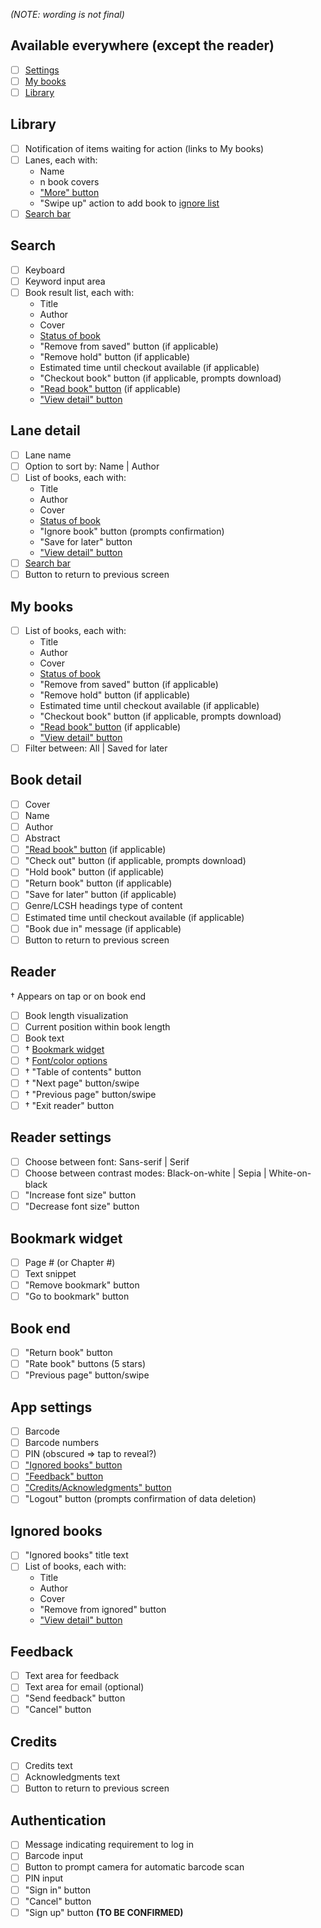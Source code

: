 _(NOTE: wording is not final)_
## Available everywhere (except the reader)
- [ ] [Settings](#app-settings)
- [ ] [My books](#my-books)
- [ ] [Library](#library)

## Library
- [ ] Notification of items waiting for action (links to My books)
- [ ] Lanes, each with:
  - Name
  - n book covers
  - ["More" button](#lanedetail)
  - "Swipe up" action to add book to [ignore list](#ignored)
- [ ] [Search bar](#search)

## Search
- [ ] Keyboard
- [ ] Keyword input area
- [ ] Book result list, each with:
  - Title
  - Author
  - Cover
  - [Status of book](https://github.com/NYPL/iOS-Reader/wiki/Information-Architecture#client-book-states)
  - "Remove from saved" button (if applicable)
  - "Remove hold" button (if applicable)
  - Estimated time until checkout available (if applicable)
  - "Checkout book" button (if applicable, prompts download)
  - ["Read book" button](#reader) (if applicable)
  - ["View detail" button](#bookdetail)

## <a name="lanedetail"></a>Lane detail
- [ ] Lane name
- [ ] Option to sort by: Name | Author
- [ ] List of books, each with:
  - Title
  - Author
  - Cover
  - [Status of book](https://github.com/NYPL/iOS-Reader/wiki/Information-Architecture#client-book-states)
  - "Ignore book" button (prompts confirmation)
  - "Save for later" button
  - ["View detail" button](#bookdetail)
- [ ] [Search bar](#search)
- [ ] Button to return to previous screen

## <a name="mybooks"></a>My books
- [ ] List of books, each with:
  - Title
  - Author
  - Cover
  - [Status of book](https://github.com/NYPL/iOS-Reader/wiki/Information-Architecture#client-book-states)
  - "Remove from saved" button (if applicable)
  - "Remove hold" button (if applicable)
  - Estimated time until checkout available (if applicable)
  - "Checkout book" button (if applicable, prompts download)
  - ["Read book" button](#reader) (if applicable)
  - ["View detail" button](#bookdetail)
- [ ] Filter between: All | Saved for later

## <a name="bookdetail"></a>Book detail
- [ ] Cover
- [ ] Name
- [ ] Author
- [ ] Abstract
- [ ] ["Read book" button](#reader) (if applicable)
- [ ] "Check out" button (if applicable, prompts download)
- [ ] "Hold book" button (if applicable)
- [ ] "Return book" button (if applicable)
- [ ] "Save for later" button (if applicable)
- [ ] Genre/LCSH headings type of content
- [ ] Estimated time until checkout available (if applicable)
- [ ] "Book due in" message (if applicable)
- [ ] Button to return to previous screen

## <a name="reader"></a>Reader
† Appears on tap or on book end
- [ ] Book length visualization
- [ ] Current position within book length
- [ ] Book text
- [ ] † [Bookmark widget](#bwidget)
- [ ] † [Font/color options](#readersettings)
- [ ] † "Table of contents" button
- [ ] † "Next page" button/swipe
- [ ] † "Previous page" button/swipe
- [ ] † "Exit reader" button

## <a name="readersettings"></a>Reader settings
- [ ] Choose between font: Sans-serif | Serif
- [ ] Choose between contrast modes: Black-on-white | Sepia | White-on-black
- [ ] "Increase font size" button
- [ ] "Decrease font size" button

## <a name="bwidget"></a>Bookmark widget
- [ ] Page # (or Chapter #)
- [ ] Text snippet
- [ ] "Remove bookmark" button
- [ ] "Go to bookmark" button

## <a name="bookend"></a>Book end
- [ ] "Return book" button
- [ ] "Rate book" buttons (5 stars)
- [ ] "Previous page" button/swipe

## <a name="settings"></a>App settings
- [ ] Barcode
- [ ] Barcode numbers
- [ ] PIN (obscured => tap to reveal?)
- [ ] ["Ignored books" button](#ignored)
- [ ] ["Feedback" button](#feedback)
- [ ] ["Credits/Acknowledgments" button](#credits)
- [ ] "Logout" button (prompts confirmation of data deletion)

## <a name="ignored"></a>Ignored books
- [ ] "Ignored books" title text
- [ ] List of books, each with:
  - Title
  - Author
  - Cover
  - "Remove from ignored" button
  - ["View detail" button](#bookdetail)

## <a name="feedback"></a>Feedback
- [ ] Text area for feedback
- [ ] Text area for email (optional)
- [ ] "Send feedback" button
- [ ] "Cancel" button

## <a name="credits"></a>Credits
- [ ] Credits text
- [ ] Acknowledgments text
- [ ] Button to return to previous screen

## <a name="auth"></a>Authentication
- [ ] Message indicating requirement to log in
- [ ] Barcode input
- [ ] Button to prompt camera for automatic barcode scan
- [ ] PIN input
- [ ] "Sign in" button
- [ ] "Cancel" button
- [ ] "Sign up" button **(TO BE CONFIRMED)**
